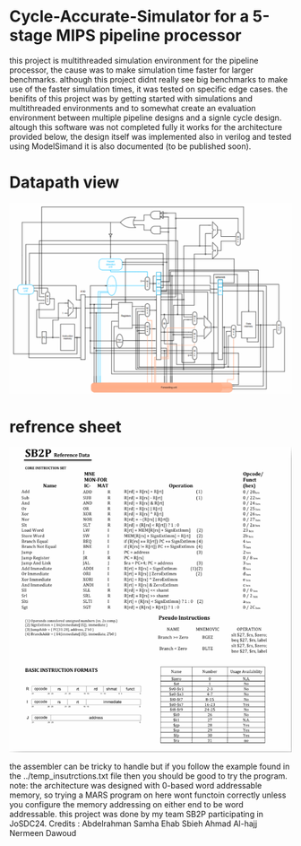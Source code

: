 # Cycle-Accurate-Simulator for a 5-stage MIPS pipeline processor

this project is multithreaded simulation environment for the pipeline processor, the cause was to make simulation time faster for larger benchmarks. 
although this project didnt really see big benchmarks to make use of the faster simulation times, it was tested on specific edge cases. 
the benifits of this project was by getting started with simulations and multithreaded environments and to somewhat create an evaluation environment between multiple pipeline designs and a signle cycle design. 
altough this software was not completed fully it works for the architecture provided below, the design itself was implemented also in verilog and tested using ModelSimand it is also documented (to be published soon).

# Datapath view 
![Datapath](IMAGES/DataPath.png)

# refrence sheet 
![Sheet](IMAGES/refrencesheet.png)


the assembler can be tricky to handle but if you follow the example found in the ../temp_insutrctions.txt file then you should be good to try the program. 
note: the architecture was designed with 0-based word addressable memory, so trying a MARS program on here wont functoin correctly unless you configure the memory addressing on either end to be word addressable. 
this project was done by my team SB2P participating in JoSDC24. 
Credits : 
Abdelrahman Samha 
Ehab Sbieh 
Ahmad Al-hajj 
Nermeen Dawoud 
